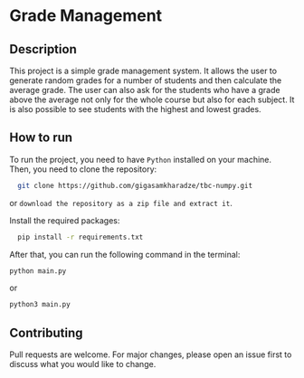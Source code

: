 # Grade Management

## Description
This project is a simple grade management system. It allows the user to generate
random grades for a number of students and then calculate the average grade.
The user can also ask for the students who have a grade above the average not 
only for the whole course but also for each subject.
It is also possible to see students with the highest and lowest grades.

## How to run
To run the project, you need to have `Python` installed on your machine.
Then, you need to clone the repository:
```bash
  git clone https://github.com/gigasamkharadze/tbc-numpy.git
```
or `download the repository as a zip file and extract it`.

Install the required packages:
```bash
  pip install -r requirements.txt
```

After that, you can run the following command in the terminal:
```bash
python main.py
```
or
```bash
python3 main.py
```

## Contributing
Pull requests are welcome. For major changes, please open an issue first to discuss what you would like to change.